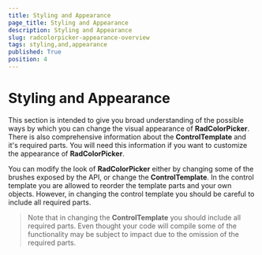 ```yaml
---
title: Styling and Appearance
page_title: Styling and Appearance
description: Styling and Appearance
slug: radcolorpicker-appearance-overview
tags: styling,and,appearance
published: True
position: 4
---
```


# Styling and Appearance

This section is intended to give you broad understanding of the possible ways by which you can change the visual appearance of __RadColorPicker__. There is also comprehensive information about the __ControlTemplate__ and it's required parts. You will need this information if you want to customize the appearance of __RadColorPicker__. 

You can modify the look of __RadColorPicker__ either by changing some of the brushes exposed by the API, or change the __ControlTemplate__. In the control template you are allowed to reorder the template parts and your own objects. However, in changing the control template you should be careful to include all required parts.

>Note that in changing the __ControlTemplate__ you should include all required parts. Even thought your code will compile some of the functionality may be subject to impact due to the omission of the required parts. 